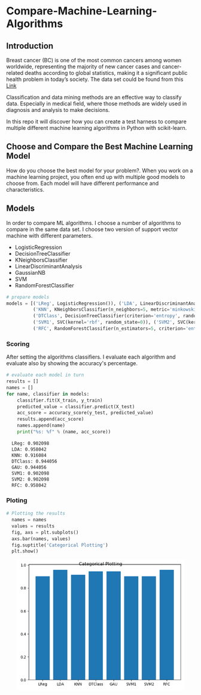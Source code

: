 # Compare-Machine-Learning-Algorithms

## Introduction

Breast cancer (BC) is one of the most common cancers among women worldwide, representing the majority of new cancer cases and cancer-related deaths according to global statistics, making it a significant public health problem in today’s society. The data set could be found from this [Link](https://archive.ics.uci.edu/ml/datasets/Breast+Cancer+Wisconsin+(Diagnostic))

Classification and data mining methods are an effective way to classify data. Especially in medical field, where those methods are widely used in diagnosis and analysis to make decisions.

In this repo it will discover how you can create a test harness to compare multiple different machine learning algorithms in Python with scikit-learn.

## Choose and Compare the Best Machine Learning Model

How do you choose the best model for your problem?. When you work on a machine learning project, you often end up with multiple good models to choose from. Each model will have different performance and characteristics.

## Models

In order to compare ML algorithms. I choose a number of algorithms to compare in the same data set. I choose two version of support vector machine with different parameters. 

* LogisticRegression
* DecisionTreeClassifier
* KNeighborsClassifier
* LinearDiscriminantAnalysis
* GaussianNB
* SVM
* RandomForestClassifier

```python
# prepare models
models = [('LReg', LogisticRegression()), ('LDA', LinearDiscriminantAnalysis()),
          ('KNN', KNeighborsClassifier(n_neighbors=5, metric='minkowski', p=2)),
          ('DTClass', DecisionTreeClassifier(criterion='entropy', random_state=0)), ('GAU', GaussianNB()),
          ('SVM1', SVC(kernel='rbf', random_state=0)), ('SVM2', SVC(kernel='linear', random_state=0)),
          ('RFC', RandomForestClassifier(n_estimators=5, criterion='entropy', random_state=0))]
```


### Scoring

After setting the algorithms classifiers. I evaluate each algorithm and evaluate also by showing the accuracy's percentage.  


```python
# evaluate each model in turn
results = []
names = []
for name, classifier in models:
    classifier.fit(X_train, y_train)
    predicted_value = classifier.predict(X_test)
    acc_score = accuracy_score(y_test, predicted_value)
    results.append(acc_score)
    names.append(name)
    print("%s: %f" % (name, acc_score))

```

```code
  LReg: 0.902098
  LDA: 0.958042
  KNN: 0.916084
  DTClass: 0.944056
  GAU: 0.944056
  SVM1: 0.902098
  SVM2: 0.902098
  RFC: 0.958042
```

### Ploting

```python
# Plotting the results
  names = names
  values = results
  fig, axs = plt.subplots()
  axs.bar(names, values)
  fig.suptitle('Categorical Plotting')
  plt.show()
```

<p align="center"> 
<img src="https://github.com/BardisRenos/Compare-Machine-Learning-Algorithms/blob/master/myplot.png" width="450" height="350" style=centerme>
</p>
